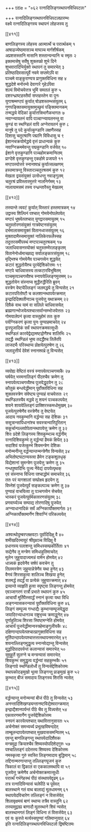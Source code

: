 +++
title = "०६२ रत्नादिलिङ्गस्थापनविधिपटलः"

+++
रत्नादिलिङ्गस्थापनविधिपटलप्रारम्भः  
वक्ष्ये रत्नादिलिङ्गस्य स्थापनं लोहजस्य तु  

[[४११]]  

बाणलिङ्गस्य लोहस्य आत्मार्त्थे च परार्त्थकम् १  
आषाढज्येष्ठमासञ्च माघञ्च मार्गशीर्षकम्  
अप्रशसस्तानि मासानि शस्तान्यन्यानि च स्मृतः २  
इक्तमासेषु सर्वेषु शुक्लपक्षे शुभे दिने  
शुभवारादिभिर्युक्ते स्थापनं तु समारभेत् ३  
प्रतिष्ठादिवसात्पूर्वे नवमे सप्तमेऽपि वा  
पञ्चमे वाङ्कुराण्यत्र प्रागुक्तविधिना सह ४  
शुद्धदेशे मनोरम्ये देवागारे गृहेऽपिवा  
शल्यं विमोचयेत्तत्र भूमिं समतलं कुरु ५  
दशरन्ध्राष्टहस्तैर्वा सप्तहस्तेन वा पुनः  
युगाश्रम्मण्टपं कुर्यात् षोडशस्तम्भसंयुतम् ६  
गुणपङ्क्तिसमायुक्तमुच्छ्रयं पङ्क्तिमानकम्  
तन्मद्ध्ये वेदिकां कुर्यात्तत्त्रिभागैकभागतः ७  
नवाग्न्यायतनं वापि पञ्चाग्न्यायतनन्तु वा  
कुण्डं वा स्थण्डिलं वापि अग्नेरायतनं कुरु ८  
मानुषे तु पदे कुर्यात्कुण्डानि लक्षणैस्सह  
दिशासु चतुरश्राणि पद्मानि विविधासु च ९  
ईशानचक्रयोर्मद्ध्ये वृत्तं प्राधान्यकं कुरु  
नवाग्निक्रममेवन्तु पद्मकुण्डानि वर्जयेत् १०  
ईशाने वृत्तकुण्डानि पञ्चहोमक्रमान्वितम्  
प्राग्देशे वृत्तकुण्डन्तु एकहोमे प्रजापते ११  
मण्टपस्योत्तरे स्नानश्वभ्रं कुर्यात्सलक्षणम्  
हस्तमात्रन्तु विस्तारञ्चतुरश्रसमं कुरु १२  
मेखला द्वयसंयुक्तं उत्सेधन्तु नवाङ्गुलम्  
चतुरश्रं प्रविस्तारमुत्तरे नालनिर्गमम् १३  
नालायामसमं तस्य रन्ध्रन्तारैस्तु मेखलम्  

[[४१२]]  

तस्यान्ते त्ववटं कुर्यात् विस्तारं हस्तमात्रकम् १४  
उद्वास्य शिल्पिनं पश्चात् गोमयेनोपलेपयेत्  
मण्टपं भूषयेत्पश्चात् युगद्वारसमायुतम् १५  
चतुस्तोरणसंयुक्तं गात्रवेष्टनसंयुतम्  
दर्भमालासमायुक्तं वितानध्वजसंयुतम् १६  
मुक्तादामैस्समायुक्तं नालिकेरफलैस्सह  
तदुत्तरसमीपस्थं मण्टपञ्चतुरश्रकम् १७  
जलाधिवासनस्योक्तं चतुस्तम्भैरलङ्कृतम्  
वितानेनोर्ध्वमाच्छाद्य सर्वालङ्कारसंयुतम् १८  
मृद्भिश्च गोमयेनैव पञ्चगव्येन शुद्धयेत्  
कटारं शुद्धतोयैश्च पूरयेद्देशिकोत्तमः १९  
मण्टपे चाधिवासस्य तत्कटारविभूषितम्  
पञ्चमृत्पञ्चगव्यैश्च स्नापयेल्लिङ्गमुत्तमम् २०  
शुद्धतोयेन संस्नाप्य शुद्धैरुद्धैरिति ब्रुवन्  
वस्त्रेण वेष्टयेल्लिङ्गं जलमद्ध्ये तु विन्यसेत् २१  
कटारपरितोष्टौ च कलशान्स्थापयेत्क्रमात्  
इन्द्रादिदिक्पतीनाञ्च पूजयेत्तु यथाक्रमम् २२  
दिवैकं वाथ यामं वा सलिले चाधिवासयेत्  
ब्राह्मणान्भोजयेत्पश्चात्सर्वान्सम्भोजयेत्ततः २३  
गोमयालेपनं कृत्वा वास्तुहोमं ततः कुरु  
पर्यग्निकरणं कृत्वा पुनः पुण्याहमाचरेत् २४  
द्वारपूजादिकं सर्वं स्थापनक्रमवत्सुधीः  
स्थण्डिलं कारयेद्वेद्यामष्टद्रोणैश्च शालिभिः २५  
तदर्द्धैः स्थण्डिलं भूष्य तदर्द्धैश्च तिलैरपि  
लाजदर्भैः परिस्थाप्य प्रोक्षयेत्पुरुषेण तु २६  
जलादुत्तीर्य देवेशं स्नानश्वभ्रे तु विन्यसेत्  

[[४१३]]  

व्यपोह्य वेष्टितं वस्त्रं स्नापयेत्पञ्चगव्यकैः २७  
घर्षयेत् भस्मनालिङ्गं पीठश्चैव क्रमेण तु  
स्नापयेत्पञ्चगव्यैश्च पूजयेद्धृदयेन तु २८  
कौतुकं बन्धयेद्धीमान् पूर्वोक्तविधिना सह  
शुक्लवस्त्रेण संवेष्ट्य पुण्याहं वाचयेत्ततः २९  
स्थण्डिलस्यैव मद्ध्ये तु शयनं पञ्चकल्पयेत्  
शयने शाययेल्लिङ्गं प्राक्शिरस्कमधोमुखम् ३०  
पूजयेत्पुरुषेणैव वस्त्रेणैव तु वेष्टयेत्  
आदाय नवकुम्भानि वर्द्धन्या सह देशिकः ३१  
ससूत्रान्सापिधानांश्च सवस्त्रान्वारिपूरितान्  
सकूर्चान्पल्लवोपेतान्स्थापयेत्तु क्रमेण तु ३२  
शिरः प्रदेशे लिङ्गस्य शिवकुम्भञ्च वर्द्धनीम्  
रत्नादिशिवकुम्भे तु वर्द्धन्यां हैमकं क्षिपेत् ३३  
सदाशिवं यजेत्कुम्भे शिवमन्त्रेण देशिकः  
मनोन्मनीन्तु वर्द्धन्यान्तन्मन्त्रेणैव विन्यसेत् ३४  
अभितोष्टघटान्यस्त्वा हैमेन टङ्कशूलधृक्  
विद्येशानां सुमन्त्रेण पूजयेत्तु क्रमेण तु ३५  
गन्धपुष्पादिभिः पूज्य नैवेद्यं दापयेत्पृथक्  
एवं संस्नाप्य विधिना पश्चाद्धोमं समाचरेत् ३६  
ततः परं यागशालां सम्प्रोक्ष्य हृदयेन तु  
विघ्नेशं पूजयेत्पूर्वं सङ्कल्पञ्च क्रमेण तु ३७  
पुण्याहं वाचयित्वा तु पञ्चगव्येन सेचयेत्  
भास्करं पूजयेत्पूर्वमेकावरणसंयुतम् ३८  
प्रणवार्घ्यञ्च सम्पाद्य तोरणादिषु पूजयेत्  
अग्न्याधानादिकं सर्वं अग्निकार्योक्तमार्गतः ३९  
अग्निकार्योक्तमार्गेण शिवाग्निं परिकल्पयेत्  

[[४१४]]  

अश्वत्थोदुम्बरप्लक्षवटाः पूर्वादिदिक्षु वै ४०  
शमीखदिरमायूरं श्रीवृक्षञ्च विदिक्षु वै  
प्रधानस्य पलाशन्तु समिधस्सम्प्रकीर्तिताः ४१  
सद्येनैव तु मन्त्रेण समिधाहुतिमाचरेत्  
मूलेन जुहुयादाज्यमन्नं वामेन होमयेत् ४२  
धान्न्यकं हृदयेनैव सर्षपं कवचेन तु  
तिलमस्त्रेण जुहुयान्नेत्रेणैव यथा हुनेत् ४३  
वैणवं शिरसाहुत्वा शालिञ्च शिखया हुनेत्  
शतमर्द्ध तदर्द्धं वा प्रत्येकं जुहुयात्क्रमात् ४४  
द्रव्यान्ते व्याहृतिं हुत्वा स्पृष्ट्वा लिङ्गन्तु होमयेत्  
एवञ्जागरणं रात्रौ प्रभाते स्थापनं कुरु ४५  
आचार्यो मूर्तिपैस्सार्द्धं स्नानं कृत्वा यथा विधि  
अङ्गन्यासकरन्यासं पूर्वोक्तविधिना कुरु ४६  
लिङ्गं सम्पूज्य गन्धाद्यैः कुम्भान्सम्पूजयेद्धृदा  
जयादिरभ्याधानञ्च राष्ट्रभृच्च क्रमाद्धुनेत् ४७  
पूर्णाहुतिञ्च शिरसा स्विष्टमग्नेति होमयेत्  
आचार्यं पूजयेद्धीमान्वस्त्रहेमाङ्गुलीयकैः ४८  
दक्षिणान्दापयेत्पश्चात्प्रागुक्तविधिना सह  
मूर्तिपान्दापयेत्पश्चात्तत्तत्स्थापनमारभेत् ४९  
शयनाल्लिङ्गमुद्धृत्य स्नानवेद्यान्तु विन्यसेत्    
मूर्द्धादिपादपर्यन्तं कलान्यासं समारभेत् ५०  
सुमुहूर्ते सुलग्ने च मन्त्रन्यासं समारभेत्  
शिवकुम्भं समुद्धृत्य वर्द्धन्यां सहकुम्भकैः ५१  
लिङ्गाग्रे स्थण्डिलोर्ध्वे तु विन्यसेद्देशिकोत्तमः  
स्थापकोदङ्मुखो भूत्वा लिङ्गन्तु प्राङ्मुखं कुरु ५२  
कुम्भात् बीजं समादाय लिङ्गस्य शिरसि न्यसेत्  

[[४१५]]  

वर्द्धन्यान्तु मनोन्मन्यां बीजं पीठे तु विन्यसेत् ५३  
अनन्तादिशिखण्ड्यन्तानष्टविद्येश्वरान्क्रमात्  
इन्द्राद्यैशानपर्यन्तं पीठे चैव तु विन्न्यसेत् ५४  
एकावरणमार्गेण पूजयेद्देशिकोत्तमः  
स्नपनं कारयेत्पश्चात् यथावित्तानुसारतः ५५  
अर्चनोक्तं समभ्यर्च्य प्रभूतहविषन्ददेत्  
ताम्बूलन्दापयेत्पश्चात् मुखवाससमन्वितम् ५६  
एवन्तु बाणलिङ्गन्तु स्थापयेदादिशैवकः  
मन्त्रमुद्रा क्रियाश्चैव शिष्यस्योपदिशेद्गुरुः ५७  
पश्चाल्लिङ्गं ददेत्तस्य शिष्यस्य देशिकोत्तमः  
नमस्कृत्वा गुरुं स्वस्ति लिङ्गमादाय बुद्धिमान् ५८  
तद्दिनान्मरणान्तन्तु तल्लिङ्गपूजनं कुरु  
त्रिकालं वा द्विकालं वा एककालमथापि वा ५९  
पूजयेत्तु क्रमेणैव अर्चनोक्तक्रमात्सुधीः  
परार्त्थं गर्भगेहस्थं पीठं संस्थापयेद्दृढम् ६०  
तत्र रत्नादिविन्यासं चलेपीठे च पूर्ववत्  
बालस्थाने गतं वाथ बालाद्यं मूलधामनम् ६१  
स्थापयेदविचारेण तल्लिङ्गं न विसर्जयेत्  
शिलावृक्षमयं बाणं स्थाप्य तत्रैव वास्तुनि ६२  
तस्यामुद्वाह्य बाणादौ मूलस्थाने शिवं न्यसेत्  
बालस्थानगतं लिङ्गं विधिना तं विसर्जयेत् ६३  
एवं यः कुरुते मर्त्यस्सपुण्यां गतिमाप्नुयात् ६४  
इति रत्नादिलिङ्गस्थापनविधिपटलो द्विषष्टितमः  
